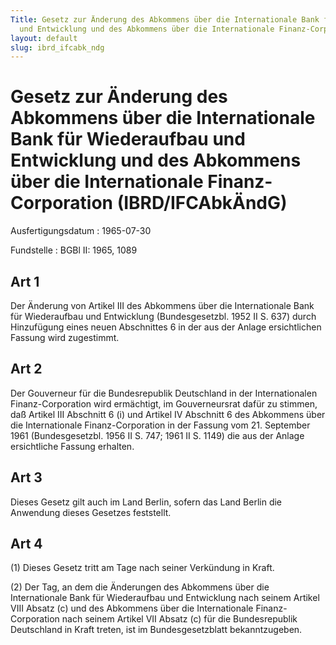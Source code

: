 ```yaml
---
Title: Gesetz zur Änderung des Abkommens über die Internationale Bank für Wiederaufbau
  und Entwicklung und des Abkommens über die Internationale Finanz-Corporation
layout: default
slug: ibrd_ifcabk_ndg
---
```


# Gesetz zur Änderung des Abkommens über die Internationale Bank für Wiederaufbau und Entwicklung und des Abkommens über die Internationale Finanz-Corporation (IBRD/IFCAbkÄndG)

Ausfertigungsdatum
:   1965-07-30

Fundstelle
:   BGBl II: 1965, 1089



## Art 1

Der Änderung von Artikel III des Abkommens über die Internationale
Bank für Wiederaufbau und Entwicklung (Bundesgesetzbl. 1952 II S. 637)
durch Hinzufügung eines neuen Abschnittes 6 in der aus der Anlage
ersichtlichen Fassung wird zugestimmt.


## Art 2

Der Gouverneur für die Bundesrepublik Deutschland in der
Internationalen Finanz-Corporation wird ermächtigt, im Gouverneursrat
dafür zu stimmen, daß Artikel III Abschnitt 6 (i) und Artikel IV
Abschnitt 6 des Abkommens über die Internationale Finanz-Corporation
in der Fassung vom 21. September 1961 (Bundesgesetzbl. 1956 II S. 747;
1961 II S. 1149) die aus der Anlage ersichtliche Fassung erhalten.


## Art 3

Dieses Gesetz gilt auch im Land Berlin, sofern das Land Berlin die
Anwendung dieses Gesetzes feststellt.


## Art 4

(1) Dieses Gesetz tritt am Tage nach seiner Verkündung in Kraft.

(2) Der Tag, an dem die Änderungen des Abkommens über die
Internationale Bank für Wiederaufbau und Entwicklung nach seinem
Artikel VIII Absatz (c) und des Abkommens über die Internationale
Finanz-Corporation nach seinem Artikel VII Absatz (c) für die
Bundesrepublik Deutschland in Kraft treten, ist im Bundesgesetzblatt
bekanntzugeben.

